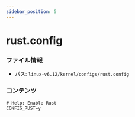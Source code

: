 ```yaml
---
sidebar_position: 5
---
```

# rust.config

### ファイル情報

- パス: `linux-v6.12/kernel/configs/rust.config`

### コンテンツ

```config
# Help: Enable Rust
CONFIG_RUST=y

```
